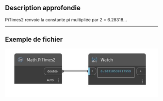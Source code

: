 ## Description approfondie
PiTimes2 renvoie la constante pi multipliée par 2 = 6.28318...
___
## Exemple de fichier

![PiTimes2](./DSCore.Math.PiTimes2_img.jpg)

